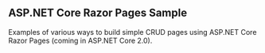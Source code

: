 ## ASP.NET Core Razor Pages Sample
Examples of various ways to build simple CRUD pages using ASP.NET Core Razor Pages (coming in ASP.NET Core 2.0).
